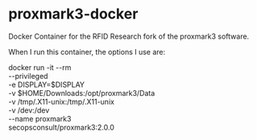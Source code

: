 # proxmark3-docker

Docker Container for the RFID Research fork of the proxmark3 software.

When I run this container, the options I use are:

docker run -it --rm \
--privileged \
-e DISPLAY=$DISPLAY \
-v $HOME/Downloads:/opt/proxmark3/Data \
-v /tmp/.X11-unix:/tmp/.X11-unix \
-v /dev:/dev \
--name proxmark3 \
secopsconsult/proxmark3:2.0.0

